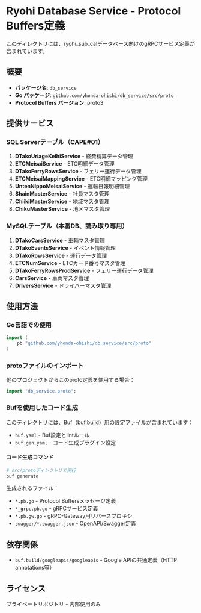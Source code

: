 # Ryohi Database Service - Protocol Buffers定義

このディレクトリには、ryohi_sub_calデータベース向けのgRPCサービス定義が含まれています。

## 概要

- **パッケージ名**: `db_service`
- **Go パッケージ**: `github.com/yhonda-ohishi/db_service/src/proto`
- **Protocol Buffers バージョン**: proto3

## 提供サービス

### SQL Serverテーブル（CAPE#01）

1. **DTakoUriageKeihiService** - 経費精算データ管理
2. **ETCMeisaiService** - ETC明細データ管理
3. **DTakoFerryRowsService** - フェリー運行データ管理
4. **ETCMeisaiMappingService** - ETC明細マッピング管理
5. **UntenNippoMeisaiService** - 運転日報明細管理
6. **ShainMasterService** - 社員マスタ管理
7. **ChiikiMasterService** - 地域マスタ管理
8. **ChikuMasterService** - 地区マスタ管理

### MySQLテーブル（本番DB、読み取り専用）

1. **DTakoCarsService** - 車輌マスタ管理
2. **DTakoEventsService** - イベント情報管理
3. **DTakoRowsService** - 運行データ管理
4. **ETCNumService** - ETCカード番号マスタ管理
5. **DTakoFerryRowsProdService** - フェリー運行データ管理
6. **CarsService** - 車両マスタ管理
7. **DriversService** - ドライバーマスタ管理

## 使用方法

### Go言語での使用

```go
import (
    pb "github.com/yhonda-ohishi/db_service/src/proto"
)
```

### protoファイルのインポート

他のプロジェクトからこのproto定義を使用する場合：

```protobuf
import "db_service.proto";
```

### Bufを使用したコード生成

このディレクトリには、Buf（buf.build）用の設定ファイルが含まれています：

- `buf.yaml` - Buf設定とlintルール
- `buf.gen.yaml` - コード生成プラグイン設定

#### コード生成コマンド

```bash
# src/protoディレクトリで実行
buf generate
```

生成されるファイル：
- `*.pb.go` - Protocol Buffersメッセージ定義
- `*_grpc.pb.go` - gRPCサービス定義
- `*.pb.gw.go` - gRPC-Gateway用リバースプロキシ
- `swagger/*.swagger.json` - OpenAPI/Swagger定義

## 依存関係

- `buf.build/googleapis/googleapis` - Google APIの共通定義（HTTP annotations等）

## ライセンス

プライベートリポジトリ - 内部使用のみ
